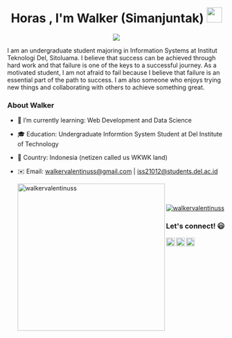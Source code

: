 <h1 align="center"><b>Horas , I'm Walker (Simanjuntak) </b><img src="https://media.giphy.com/media/hvRJCLFzcasrR4ia7z/giphy.gif" width="35"></h1>

<p align="center">
  <a href="https://github.com/DenverCoder1/readme-typing-svg"><img src="https://readme-typing-svg.herokuapp.com?font=Helvetica&color=magenta&size=30&center=true&vCenter=True&width=600&height=100&lines=Horas+World+!!;Machine+Learning+Enthusiast,;Information-System+Student,;Love+to+Learn+Everythin+About+Data.."></a>
</p>

I am an undergraduate student majoring in Information Systems at Institut Teknologi Del, Sitoluama. I believe that success can be achieved through hard work and that failure is one of the keys to a successful journey. As a motivated student, I am not afraid to fail because I believe that failure is an essential part of the path to success. I am also someone who enjoys trying new things and collaborating with others to achieve something great.

### About Walker

- 🌱 I’m currently learning: Web Development and Data Science
- 🎓 Education: Undergraduate Informtion System Student at Del Institute of Technology
- 📍 Country: Indonesia (netizen called us WKWK land)
- ✉️ Email: walkervalentinuss@gmail.com | iss21012@students.del.ac.id

  <a href="https://github.com/walkervalentinuss/">
    <img src="https://github-readme-stats.vercel.app/api/top-langs/?username=walkervalentinuss&langs_count=10&layout=compact&theme=midnight&hide_border=true&rank_icon=github&show_icons=true" width="340" align=left alt="walkervalentinuss" /> </p> 
  <br></br>
  <p><img align="center" src="https://github-readme-streak-stats.herokuapp.com/?user=walkervalentinuss&theme=midnight&hide_border=true" alt="walkervalentinuss" /></p>
  </a>

### Let's connect! 😃
<a href="https://linkedin.com/in/walker-v-simanjuntak-473ab61ab/">
  <img align="left" alt="Walker's Linkedin" width="20px" src="https://simpleicons.now.sh/linkedin/495f7e" />
</a>
<a href="https://www.instagram.com/walkervalentinuss/">
  <img align="left" alt="Walker's Instagram" width="20px" src="https://simpleicons.now.sh/instagram/495f7e" />
</a>
<a href="mailto:walkervalentinuss@gmail.com">
  <img align="left" alt="Walker's Email" width="20px" src="https://simpleicons.now.sh/gmail/495f7e" />
</a>
